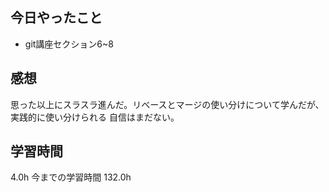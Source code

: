 ## 今日やったこと
- git講座セクション6~8

## 感想
思った以上にスラスラ進んだ。リベースとマージの使い分けについて学んだが、実践的に使い分けられる
自信はまだない。

## 学習時間
4.0h 今までの学習時間 132.0h
